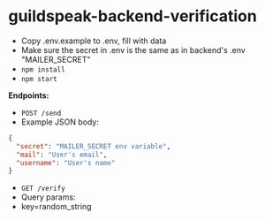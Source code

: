 # guildspeak-backend-verification

- Copy .env.example to .env, fill with data
- Make sure the secret in .env is the same as in backend's .env "MAILER_SECRET"
- `npm install`
- `npm start`

**Endpoints:**
- `POST /send`
- Example JSON body:
```json
{
  "secret": "MAILER_SECRET env variable",
  "mail": "User's email",
  "username": "User's name"
}
```

- `GET /verify`
- Query params:
- key=random_string